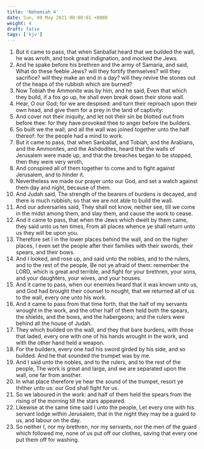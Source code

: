 ```yaml
---
title: 'Nehemiah 4'
date: Sun, 09 May 2021 00:00:01 +0000
weight: 4
draft: false
tags: ['kjv'] 
---
```


1. But it came to pass, that when Sanballat heard that we builded the wall, he was wroth, and took great indignation, and mocked the Jews.
2. And he spake before his brethren and the army of Samaria, and said, What do these feeble Jews? will they fortify themselves? will they sacrifice? will they make an end in a day? will they revive the stones out of the heaps of the rubbish which are burned?
3. Now Tobiah the Ammonite was by him, and he said, Even that which they build, if a fox go up, he shall even break down their stone wall.
4. Hear, O our God; for we are despised: and turn their reproach upon their own head, and give them for a prey in the land of captivity:
5. And cover not their iniquity, and let not their sin be blotted out from before thee: for they have provoked thee to anger before the builders.
6. So built we the wall; and all the wall was joined together unto the half thereof: for the people had a mind to work.
7. But it came to pass, that when Sanballat, and Tobiah, and the Arabians, and the Ammonites, and the Ashdodites, heard that the walls of Jerusalem were made up, and that the breaches began to be stopped, then they were very wroth,
8. And conspired all of them together to come and to fight against Jerusalem, and to hinder it.
9. Nevertheless we made our prayer unto our God, and set a watch against them day and night, because of them.
10. And Judah said, The strength of the bearers of burdens is decayed, and there is much rubbish; so that we are not able to build the wall.
11. And our adversaries said, They shall not know, neither see, till we come in the midst among them, and slay them, and cause the work to cease.
12. And it came to pass, that when the Jews which dwelt by them came, they said unto us ten times, From all places whence ye shall return unto us they will be upon you.
13. Therefore set I in the lower places behind the wall, and on the higher places, I even set the people after their families with their swords, their spears, and their bows.
14. And I looked, and rose up, and said unto the nobles, and to the rulers, and to the rest of the people, Be not ye afraid of them: remember the LORD, which is great and terrible, and fight for your brethren, your sons, and your daughters, your wives, and your houses.
15. And it came to pass, when our enemies heard that it was known unto us, and God had brought their counsel to nought, that we returned all of us to the wall, every one unto his work.
16. And it came to pass from that time forth, that the half of my servants wrought in the work, and the other half of them held both the spears, the shields, and the bows, and the habergeons; and the rulers were behind all the house of Judah.
17. They which builded on the wall, and they that bare burdens, with those that laded, every one with one of his hands wrought in the work, and with the other hand held a weapon.
18. For the builders, every one had his sword girded by his side, and so builded. And he that sounded the trumpet was by me.
19. And I said unto the nobles, and to the rulers, and to the rest of the people, The work is great and large, and we are separated upon the wall, one far from another.
20. In what place therefore ye hear the sound of the trumpet, resort ye thither unto us: our God shall fight for us.
21. So we laboured in the work: and half of them held the spears from the rising of the morning till the stars appeared.
22. Likewise at the same time said I unto the people, Let every one with his servant lodge within Jerusalem, that in the night they may be a guard to us, and labour on the day.
23. So neither I, nor my brethren, nor my servants, nor the men of the guard which followed me, none of us put off our clothes, saving that every one put them off for washing.
